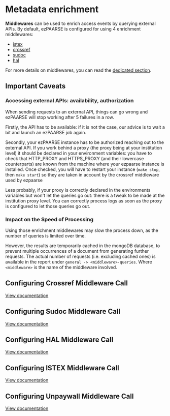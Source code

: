 # Metadata enrichment

**Middlewares** can be used to enrich access events by querying external APIs.
By default, ezPAARSE is configured for using 4 enrichment middlewares:
  * [istex](#configuring-istex-middleware-call)
  * [crossref](#configuring-crossref-middleware-call)
  * [sudoc](#configuring-sudoc-middleware-call)
  * [hal](#configuring-hal-middleware-call)

For more details on middlewares, you can read the [dedicated section](../development/middlewares.html).

## Important Caveats

### Accessing external APIs: availability, authorization
When sending requests to an external API, things can go wrong and ezPAARSE will stop working after 5 failures in a row.

Firstly, the API has to be available: if it is not the case, our advice is to wait a bit and launch an ezPAARSE job again.

Secondly, your ezPAARSE instance has to be authorized reaching out to the external API.
If you work behind a proxy (the proxy being at your institution level) it should be declared in your environment variables: you have to check that HTTP_PROXY and HTTPS_PROXY (and their lowercase counterparts) are known from the machine where your ezpaarse instance is installed. Once checked, you will have to restart your instance (`make stop`, then `make start`) so they are taken in account by the crossref middleware used by ezpaarse

Less probably, if your proxy is correctly declared in the environments variables but won't let the queries go out: there is a tweak to be made at the institution proxy level. You can correctly process logs as soon as the proxy is configured to let those queries go out.

### Impact on the Speed of Processing
Using those enrichment middlewares may slow the process down, as the number of queries is limited over time.

However, the results are temporarily cached in the mongoDB database, to prevent multiple occurrences of a document from generating further requests. The actual number of requests (i.e. excluding cached ones) is available in the report under `general -> <middleware>-queries`. Where `<middleware>` is the name of the middleware involved.

## Configuring Crossref Middleware Call

[View documentation](/middlewares/crossref/README.html)

## Configuring Sudoc Middleware Call

[View documentation](/middlewares/sudoc/README.html)

## Configuring HAL Middleware Call

[View documentation](/middlewares/hal/README.html)

## Configuring ISTEX Middleware Call

[View documentation](/middlewares/istex/README.html)

## Configuring Unpaywall Middleware Call

[View documentation](/middlewares/unpaywall/README.html)